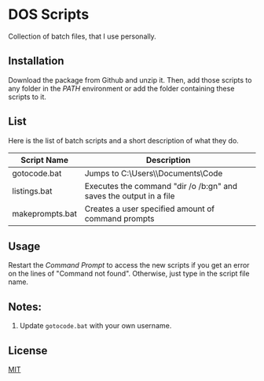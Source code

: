 # DOS Scripts
Collection of batch files, that I use personally.

## Installation
Download the package from Github and unzip it. Then, add those scripts to any folder in the *PATH* environment or add the folder containing these scripts to it.

## List
Here is the list of batch scripts and a short description of what they do.

| Script Name | Description |
| ----------- | ----------- |
| gotocode.bat | Jumps to C:\Users\\<username>\Documents\Code |
| listings.bat | Executes the command "dir /o /b:gn" and saves the output in a file|
| makeprompts.bat | Creates a user specified amount of command prompts |

## Usage
Restart the *Command Prompt* to access the new scripts if you get an error on the lines of "Command not found". Otherwise, just type in the script file name.

## Notes:
1. Update `gotocode.bat` with your own username.

## License
[MIT](https://choosealicense.com/licenses/mit/)